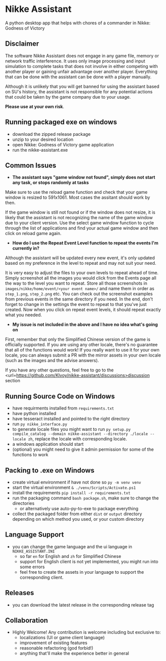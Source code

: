 # Nikke Assistant
A python desktop app that helps with chores of a commander in Nikke: Godness of Victory

## Disclaimer

The software Nikke Assistant does not engage in any game file, memory or network traffic interference. It uses only image processing and input simulation to complete tasks that does not involve in either competing with another player or gaining unfair advantage over another player. Everything that can be done with the assistant can be done with a player manually. 

Although it is unlikely that you will get banned for using the assistant based on SU's history, the assistant is not responsible for any potential actions that could be taken by the game company due to your usage. 

<b>Please use at your own risk</b>.


## Running packaged exe on windows
- download the zipped release package
- unzip to your desired location
- open Nikke: Godness of Victory game application
- run the nikke-assistant.exe

## Common Issues
- <b>The assistant says "game window not found", simply does not start any task, or stops randomly at tasks</b>

Make sure to use the reload game function and check that your game window is resized to 591x1061. Most cases the assitant should work by then.

If the game window is still not found or if the window does not resize, it is likely that the assistant is not recognizing the name of the game window due to your client version. Use the select game window function to cycle through the list of applications and find your actual game window and then click on reload game again.

- <b>How do I use the Repeat Event Level function to repeat the events I'm currently in?</b>

Although the assistant will be updated every new event, it's only updated based on my preference in the level to repeat and may not suit your need.

It is very easy to adjust the files to your own levels to repeat ahead of time. Simply screenshot all the images you would click from the Events page all the way to the level you want to repeat. Store all those screenshots in `images/nikke/home/event/<your event name>/` and name them in order as `step_1.png`, `step_2.png` etc. You can check out the screenshot examples from previous events in the same directory if you need. In the end, don't forget to change in the settings the event to repeat to <your event name> that you've just created. Now when you click on repeat event levels, it should repeat exactly what you needed.

- <b>My issue is not included in the above and I have no idea what's going on</b>

First, remember that only the Simplified Chinese version of the game is officially supported. If you are using any other locale, there's no guarantee that all of the functions would work! If you really want to use it for your own locale, you can always submit a PR with the mirror assets in your own locale (such as the images and the advise answers).

If you have any other questions, feel free to go to the <url=https://github.com/KIvoy/nikke-assistant/discussions>discussion section 


## Running Source Code on Windows
- have requirments installed from `requirements.txt`
- have python installed
- have tesseract installed and pointed to the right directory
- run `py nikke_interface.py`
- to generate locale files you might want to run `py setup.py compile_catalog --domain nikke-assistant --directory ./locale --locale zh`, replace the locale with corresponding locale.
- a windows application should start
- (optional) you might need to give it admin permission for some of the functions to work

## Packing to .exe on Windows
- create virtual environment if have not done so `py -m venv venv`
- start the virtual environment `& ./venv/Scripts/Activate.ps1`
- install the requirements `pip install -r requirements.txt`
- run the packaging command `bash package.sh`, make sure to change the directories
    - or alternatively use auto-py-to-exe to package everything
- collect the packaged folder from either `dist` or `output` directory depending on which method you used, or your custom directory

## Language Support
- you can change the game language and the ui language in `NIKKE_ASSISTANT.INI`
    - so far `en` for English and `zh` for Simplified Chinese
    - support for English client is not yet implemented, you might run into some errors
    - feel free to create the assets in your language to support the corresponding client.

## Releases
- you can download the latest release in the corresponding release tag

## Collaboration
- Highly Welcome! Any contribution is welcome including but exclusive to:
    - localizations (UI or game client language)
    - improvement of existing features
    - reasonable refactoring (god forbid!)
    - anything that'll make the experience better in general
